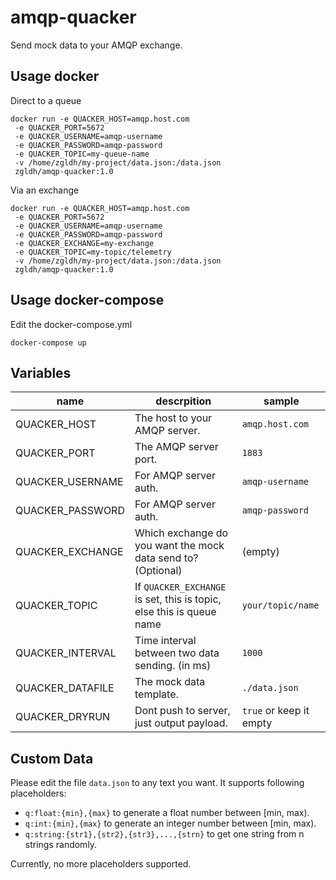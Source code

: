 # amqp-quacker

Send mock data to your AMQP exchange.

## Usage docker
Direct to a queue  
```
docker run -e QUACKER_HOST=amqp.host.com
 -e QUACKER_PORT=5672 
 -e QUACKER_USERNAME=amqp-username 
 -e QUACKER_PASSWORD=amqp-password
 -e QUACKER_TOPIC=my-queue-name 
 -v /home/zgldh/my-project/data.json:/data.json 
 zgldh/amqp-quacker:1.0
```  

Via an exchange  
```
docker run -e QUACKER_HOST=amqp.host.com
 -e QUACKER_PORT=5672 
 -e QUACKER_USERNAME=amqp-username 
 -e QUACKER_PASSWORD=amqp-password 
 -e QUACKER_EXCHANGE=my-exchange
 -e QUACKER_TOPIC=my-topic/telemetry 
 -v /home/zgldh/my-project/data.json:/data.json 
 zgldh/amqp-quacker:1.0
```

## Usage docker-compose

Edit the docker-compose.yml  
```
docker-compose up 
```


## Variables

name| descrpition | sample
----|-------------|---------
QUACKER_HOST| The host to your AMQP server. | `amqp.host.com`
QUACKER_PORT| The AMQP server port. |`1883`
QUACKER_USERNAME| For AMQP server auth. |`amqp-username`
QUACKER_PASSWORD| For AMQP server auth. |`amqp-password`
QUACKER_EXCHANGE| Which exchange do you want the mock data send to? (Optional)|(empty)
QUACKER_TOPIC|If `QUACKER_EXCHANGE` is set, this is topic, else this is queue name|`your/topic/name`
QUACKER_INTERVAL| Time interval between two data sending. (in ms) |`1000`
QUACKER_DATAFILE| The mock data template. |`./data.json`
QUACKER_DRYRUN| Dont push to server, just output payload. |`true` or keep it empty

## Custom Data
Please edit the file `data.json` to any text you want. It supports following placeholders:
- `q:float:{min},{max}` to generate a float number between [min, max).
- `q:int:{min},{max}` to generate an integer number between [min, max).
- `q:string:{str1},{str2},{str3},...,{strn}` to get one string from n strings randomly.


Currently, no more placeholders supported.

